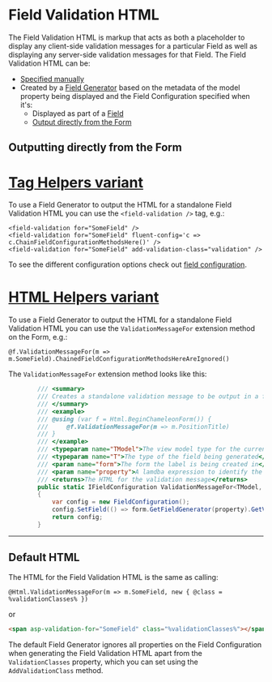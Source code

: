 # Field Validation HTML

The Field Validation HTML is markup that acts as both a placeholder to display any client-side validation messages for a particular Field as well as displaying any server-side validation messages for that Field. The Field Validation HTML can be:

* [Specified manually](field.md#manually-specify-html)
* Created by a [Field Generator](index.md#field-types) based on the metadata of the model property being displayed and the Field Configuration specified when it's:
    * Displayed as part of a [Field](field.md)
    * [Output directly from the Form](#outputting-directly-from-the-form)

## Outputting directly from the Form

# [Tag Helpers variant](#tab/output-th)

To use a Field Generator to output the HTML for a standalone Field Validation HTML you can use the `<field-validation />` tag, e.g.:

```cshtml
<field-validation for="SomeField" />
<field-validation for="SomeField" fluent-config='c => c.ChainFieldConfigurationMethodsHere()' />
<field-validation for="SomeField" add-validation-class="validation" />
```

To see the different configuration options check out [field configuration](field-configuration.md#tag-helper-mappings).


# [HTML Helpers variant](#tab/output-hh)

To use a Field Generator to output the HTML for a standalone Field Validation HTML you can use the `ValidationMessageFor` extension method on the Form, e.g.:

```cshtml
@f.ValidationMessageFor(m => m.SomeField).ChainedFieldConfigurationMethodsHereAreIgnored()
```

The `ValidationMessageFor` extension method looks like this:

```cs
        /// <summary>
        /// Creates a standalone validation message to be output in a form for a field.
        /// </summary>
        /// <example>
        /// @using (var f = Html.BeginChameleonForm()) {
        ///     @f.ValidationMessageFor(m => m.PositionTitle)
        /// }
        /// </example>
        /// <typeparam name="TModel">The view model type for the current view</typeparam>        
        /// <typeparam name="T">The type of the field being generated</typeparam>
        /// <param name="form">The form the label is being created in</param>
        /// <param name="property">A lamdba expression to identify the field to render the validation message for</param>
        /// <returns>The HTML for the validation message</returns>
        public static IFieldConfiguration ValidationMessageFor<TModel, T>(this IForm<TModel> form, Expression<Func<TModel, T>> property)
        {
            var config = new FieldConfiguration();
            config.SetField(() => form.GetFieldGenerator(property).GetValidationHtml(config));
            return config;
        }
```

***

## Default HTML

The HTML for the Field Validation HTML is the same as calling:

```cshtml
@Html.ValidationMessageFor(m => m.SomeField, new { @class = %validationClasses% })
```

or

```html
<span asp-validation-for="SomeField" class="%validationClasses%"></span>
```

The default Field Generator ignores all properties on the Field Configuration when generating the Field Validation HTML apart from the `ValidationClasses` property, which you can set using the `AddValidationClass` method.
